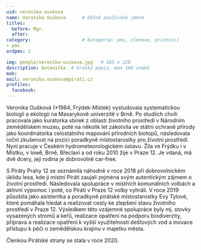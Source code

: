 ```yaml
---
uid: veronika.ouskova
name: Veronika Oušková  	# běžně používáné jméno
titles:
  before: Mgr.
  after:
category:                   # kategorie: pms, clenove, priznivci
- pms
ordpms: 2

img: people/veronika-ouskova.jpg   # 165 x 220
description: botanička  # kratký popis, max 160 znaků
mob: 
mail: veronika.ouskova@pirati.cz
profiles:
  facebook: 
---
```


Veronika Oušková (*1984, Frýdek-Místek) vystudovala systematickou biologii a ekologii na Masarykově univerzitě v Brně. Po studiích chvíli pracovala jako kurátorka sbírek z oblasti životního prostředí v Národním zemědělském muzeu, poté na několik let zakotvila ve státní ochraně přírody jako koordinátorka celostátního mapování přírodních biotopů, následovala roční zkušenost na pozici poradkyně místostarostky pro životní prostředí. Nyní pracuje v Českém hydrometeorologickém ústavu. Žila ve Frýdku i v Místku, v Iowě, Brně, Břeclavi a od roku 2010 žije v Praze 12. Je vdaná, má dvě dcery, její rodina je dobrovolně car-free.

S Piráty Prahy 12 se seznámila náhodně v roce 2018 při dobrovolnickém úklidu lesa, kde ji místní Piráti zaujali zejména svým autentickým zájmem o životní prostředí. Následovala spolupráce v místních komunálních volbách a aktivní výpomoc i poté, co Piráti v Praze 12 volby vyhráli. V roce 2019 působila jako asistentka a poradkyně pirátské místostarostky Evy Tylové, které pomáhala hledat a realizovat cesty ke zlepšení stavu životního prostředí v Praze 12. Výsledkem této vzájemné spolupráce byly mj. stovky vysazených stromů a keřů, realizace opatření na podporu biodiverzity, příprava a realizace opatření k vyšší využitelnosti dešťových vod a inovace přístupu k péči o zemědělskou krajinu v majetku města. 

Členkou Pirátské strany se stala v roce 2020.
